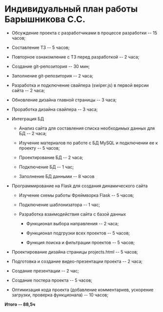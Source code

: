 # Индивидуальный план работы Барышникова С.С.

-   Обсуждение проекта с разработчиками в процессе разработки -- 15
    часов;

-   Составление ТЗ -- 5 часов;

-   Повторное ознакомление с ТЗ перед разработкой -- 2 часа;

-   Создание git-репозитория -- 30 мин;

-   Заполнение git-репозитория -- 2 часа;

-   Разработка и подключение свайпера (swiper.js) в первой версии сайта
    -- 2 часа;

-   Обновление дизайна главной страницы -- 3 часа;

-   Проработка дизайна свайпера -- 3 часа;

-   Интеграция БД

    -   Анализ сайта для составления списка необходимых данных для БД --
        2 часа;

    -   Изучение материалов по работе с БД MySQL и подключении ее к
        проекту -- 5 часов;

    -   Проектирование БД -- 2 часа;

    -   Подключение БД -- 1 час;

    -   Заполнение БД данными -- 8 часов

-   Программирование на Flask для создания динамического сайта

    -   Изучение схемы работы Фреймворка Flask -- 5 часов;

    -   Подключение шаблонизатора -- 1 час;

    -   Разработка взаимодействия сайта с базой данных

        -   Функционал выбора направления -- 2 часа;

        -   Функционал подгрузки всех проектов -- 5 часов;

        -   Функция поиска и фильтрации проектов -- 5 часов;

-   Проектирование дизайна страницы projects.html -- 5 часов;

-   Подготовка и создание видео-презентации проекта -- 2 часа;

-   Создание презентации -- 2 час;

-   Создание постера проекта -- 5 часов;

-   Оптимизация кода проекта (добавление комментариев, ускорение
    загрузки, проверка функционала) -- 10 часов;

**Итого -- 88,5ч**